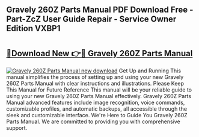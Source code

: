 ## Gravely 260Z Parts Manual PDF Download Free - Part-ZcZ User Guide Repair - Service Owner Edition VXBP1

# <h2><a href="http://bc55494.oget.top/?id=Gravely+260Z+Parts+Manual">🔗Download New 👉🔴 Gravely 260Z Parts Manual</a></h2>

[![Gravely 260Z Parts Manual new download](https://i.imgur.com/5g1atiW.png)](http://bc55494.oget.top/?id=Gravely+260Z+Parts+Manual)
Get Up and Running This manual simplifies the process of setting up and using your new Gravely 260Z Parts Manual with clear instructions and illustrations. Please Keep This Manual for Future Reference This manual will be your reliable guide to using your new Gravely 260Z Parts Manual effectively. Gravely 260Z Parts Manual advanced features include image recognition, voice commands, customizable profiles, and automatic backups, all accessible through the sleek and customizable interface. We're Here to Guide You Gravely 260Z Parts Manual. We are committed to providing you with comprehensive support.
